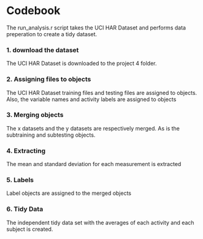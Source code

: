 # Codebook 

The run_analysis.r script takes the UCI HAR Dataset and performs data preperation to create a tidy dataset. 

### 1. download the dataset

  The UCI HAR Dataset is downloaded to the project 4 folder. 
  
### 2. Assigning files to objects
  
  The UCI HAR Dataset training files and testing files are assigned to objects. Also, the variable names and activity labels are assigned to objects
  
### 3. Merging objects
  
  The x datasets and the y datasets are respectively merged. As is the subtraining and subtesting objects.
  
### 4. Extracting 
  
  The mean and standard deviation for each measurement is extracted
  
### 5. Labels 
  
  Label objects are assigned to the merged objects
  
### 6. Tidy Data
  
  The independent tidy data set with the averages of each activity and each subject is created. 
